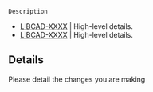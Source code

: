 `Description`

- [LIBCAD-XXXX](https://example.com) | High-level details.
- [LIBCAD-XXXX](https://example.com) | High-level details.


## Details
Please detail the changes you are making